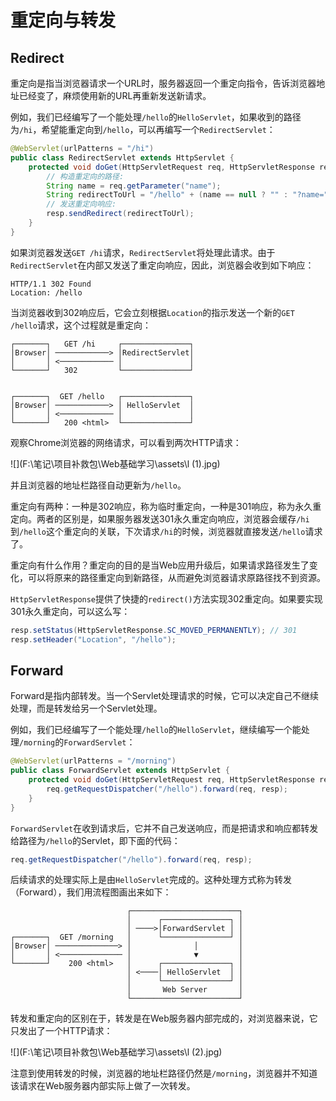 # 重定向与转发

## Redirect

重定向是指当浏览器请求一个URL时，服务器返回一个重定向指令，告诉浏览器地址已经变了，麻烦使用新的URL再重新发送新请求。

例如，我们已经编写了一个能处理`/hello`的`HelloServlet`，如果收到的路径为`/hi`，希望能重定向到`/hello`，可以再编写一个`RedirectServlet`：

```java
@WebServlet(urlPatterns = "/hi")
public class RedirectServlet extends HttpServlet {
    protected void doGet(HttpServletRequest req, HttpServletResponse resp) throws ServletException, IOException {
        // 构造重定向的路径:
        String name = req.getParameter("name");
        String redirectToUrl = "/hello" + (name == null ? "" : "?name=" + name);
        // 发送重定向响应:
        resp.sendRedirect(redirectToUrl);
    }
}
```

如果浏览器发送`GET /hi`请求，`RedirectServlet`将处理此请求。由于`RedirectServlet`在内部又发送了重定向响应，因此，浏览器会收到如下响应：

```
HTTP/1.1 302 Found
Location: /hello
```

当浏览器收到302响应后，它会立刻根据`Location`的指示发送一个新的`GET /hello`请求，这个过程就是重定向：

```ascii
┌───────┐   GET /hi     ┌───────────────┐
│Browser│ ────────────> │RedirectServlet│
│       │ <──────────── │               │
└───────┘   302         └───────────────┘


┌───────┐  GET /hello   ┌───────────────┐
│Browser│ ────────────> │ HelloServlet  │
│       │ <──────────── │               │
└───────┘   200 <html>  └───────────────┘
```

观察Chrome浏览器的网络请求，可以看到两次HTTP请求：

![](F:\笔记\项目补救包\Web基础学习\assets\l (1).jpg)

并且浏览器的地址栏路径自动更新为`/hello`。

重定向有两种：一种是302响应，称为临时重定向，一种是301响应，称为永久重定向。两者的区别是，如果服务器发送301永久重定向响应，浏览器会缓存`/hi`到`/hello`这个重定向的关联，下次请求`/hi`的时候，浏览器就直接发送`/hello`请求了。

重定向有什么作用？重定向的目的是当Web应用升级后，如果请求路径发生了变化，可以将原来的路径重定向到新路径，从而避免浏览器请求原路径找不到资源。

`HttpServletResponse`提供了快捷的`redirect()`方法实现302重定向。如果要实现301永久重定向，可以这么写：

```java
resp.setStatus(HttpServletResponse.SC_MOVED_PERMANENTLY); // 301
resp.setHeader("Location", "/hello");
```

## Forward

Forward是指内部转发。当一个Servlet处理请求的时候，它可以决定自己不继续处理，而是转发给另一个Servlet处理。

例如，我们已经编写了一个能处理`/hello`的`HelloServlet`，继续编写一个能处理`/morning`的`ForwardServlet`：

```java
@WebServlet(urlPatterns = "/morning")
public class ForwardServlet extends HttpServlet {
    protected void doGet(HttpServletRequest req, HttpServletResponse resp) throws ServletException, IOException {
        req.getRequestDispatcher("/hello").forward(req, resp);
    }
}
```

`ForwardServlet`在收到请求后，它并不自己发送响应，而是把请求和响应都转发给路径为`/hello`的Servlet，即下面的代码：

```java
req.getRequestDispatcher("/hello").forward(req, resp);
```

后续请求的处理实际上是由`HelloServlet`完成的。这种处理方式称为转发（Forward），我们用流程图画出来如下：

```ascii
                   		  ┌────────────────────────┐
                          │      ┌───────────────┐ │
                          │ ────>│ForwardServlet │ │
┌───────┐  GET /morning   │      └───────────────┘ │
│Browser│ ──────────────> │              │         │
│       │ <────────────── │              ▼         │
└───────┘    200 <html>   │      ┌───────────────┐ │
                          │ <────│ HelloServlet  │ │
                          │      └───────────────┘ │
                          │       Web Server       │
                          └────────────────────────┘
```

转发和重定向的区别在于，转发是在Web服务器内部完成的，对浏览器来说，它只发出了一个HTTP请求：

![](F:\笔记\项目补救包\Web基础学习\assets\l (2).jpg)

注意到使用转发的时候，浏览器的地址栏路径仍然是`/morning`，浏览器并不知道该请求在Web服务器内部实际上做了一次转发。